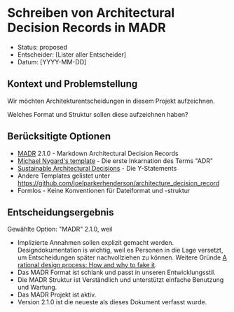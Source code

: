 # Schreiben von Architectural Decision Records in MADR

* Status: proposed
* Entscheider: [Lister aller Entscheider]
* Datum: [YYYY-MM-DD]

## Kontext und Problemstellung

Wir möchten Architekturentscheidungen in diesem Projekt aufzeichnen.

Welches Format und Struktur sollen diese aufzeichnen haben?

## Berücksitigte Optionen

* [MADR](https://adr.github.io/madr/) 2.1.0 - Markdown Architectural Decision Records
* [Michael Nygard's template](http://thinkrelevance.com/blog/2011/11/15/documenting-architecture-decisions) - Die erste Inkarnation des Terms "ADR"
* [Sustainable Architectural Decisions](https://www.infoq.com/articles/sustainable-architectural-design-decisions) - Die Y-Statements
* Andere Templates gelistet unter <https://github.com/joelparkerhenderson/architecture_decision_record>
* Formlos - Keine Konventionen für Dateiformat und -struktur

## Entscheidungsergebnis

Gewählte Option: "MADR" 2.1.0, weil

* Implizierte Annahmen sollen explizit gemacht werden.
  Designdokumentation is wichtig, weil es Personen in die Lage versetzt, um Entscheidungen später nachvollziehen zu können.
  Weitere Gründe [A rational design process: How and why to fake it](https://doi.org/10.1109/TSE.1986.6312940).
* Das MADR Format ist schlank und passt in unseren Entwicklungsstil.
* Die MADR Struktur ist Verständlich und unterstützt einfache Benutzung und Wartung.
* Das MADR Projekt ist aktiv.
* Version 2.1.0 ist die neueste als dieses Dokument verfasst wurde.
